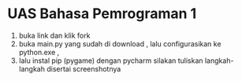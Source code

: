 # UAS Bahasa Pemrograman 1
1. buka link dan klik fork
2. buka main.py yang sudah di download , lalu configurasikan ke python.exe , 
3. lalu instal pip (pygame) dengan pycharm
silakan tuliskan langkah-langkah disertai screenshotnya
